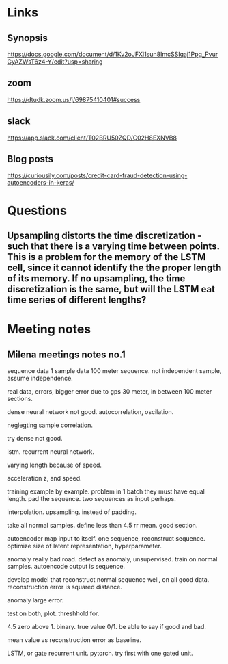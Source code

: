 # Links

## Synopsis
 https://docs.google.com/document/d/1Kv2oJFXl1sun8ImcSSIqaj1Ppg_PvurGyAZWsT6z4-Y/edit?usp=sharing

## zoom 
https://dtudk.zoom.us/j/69875410401#success

## slack
https://app.slack.com/client/T02BRU50ZQD/C02H8EXNVB8

## Blog posts
https://curiousily.com/posts/credit-card-fraud-detection-using-autoencoders-in-keras/


# Questions

## Upsampling distorts the time discretization - such that there is a varying time between points. This is a problem for the memory of the LSTM cell, since it cannot identify the the proper length of its memory. If no upsampling, the time discretization is the same, but will the LSTM eat time series of different lengths?



# Meeting notes
## Milena meetings notes no.1
sequence data
1 sample data 100 meter sequence.
not independent
sample, assume independence.

real data, errors, bigger error due to gps 30 meter, in between 100 meter sections.

dense neural network not good. autocorrelation, oscilation. 

neglegting sample correlation.

try dense not good.

lstm. recurrent neural network.

varying length because of speed.

acceleration z, and speed.

training example by example. problem in 1 batch they must have equal length. pad the sequence. two sequences as input perhaps.

interpolation. upsampling. instead of padding.

take all normal samples. define less than 4.5 rr mean. good section.

autoencoder map input to itself. one sequence, reconstruct sequence. optimize size of latent representation, hyperparameter.

anomaly really bad road. detect as anomaly, unsupervised. train on normal samples.
autoencode output is sequence.

develop model that reconstruct normal sequence well, on all good data. reconstruction error is squared distance.

anomaly large error. 

test on both, plot. threshhold for.

4.5 zero above 1. binary. true value 0/1. be able to say if good and bad.

mean value vs reconstruction error as baseline.


LSTM, or gate recurrent unit. pytorch. try first with one gated unit.
